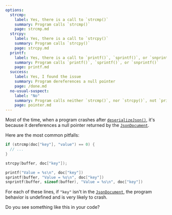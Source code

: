 ```yaml
---
options:
  strcmp:
    label: Yes, there is a call to `strcmp()`
    summary: Program calls `strcmp()`
    page: strcmp.md
  strcpy:
    label: Yes, there is a call to `strcpy()`
    summary: Program calls `strcpy()`
    page: strcpy.md
  printf:
    label: Yes, there is a call to `printf()`, `sprintf()`, or `snprintf()`
    summary: Program calls `printf()`, `sprintf()`, or `snprintf()`
    page: printf.md
  success:
    label: Yes, I found the issue
    summary: Program dereferences a null pointer
    page: /done.md
  no-usual-suspect:
    label: "No"
    summary: Program calls neither `strcmp()`, nor `strcpy()`, not `printf()`
    page: pointer.md
---
```


Most of the time, when a program crashes after [`deserializeJson()`](/v6/api/json/deserializejson/), it's because it dereferences a null pointer returned by the [`JsonDocument`](/v6/api/jsondocument/).

Here are the most common pitfalls:

```c++
if (strcmp(doc["key"], "value") == 0) {
  // ...
}

strcpy(buffer, doc["key"]);

printf("Value = %s\n", doc["key"])
sprintf(buffer, "Value = %s\n", doc["key"])
snprintf(buffer, sizeof(buffer), "Value = %s\n", doc["key"])
```

For each of these lines, if `"key"` isn't in the [`JsonDocument`](/v6/api/jsondocument/), the program behavior is undefined and is very likely to crash.

Do you see something like this in your code?
